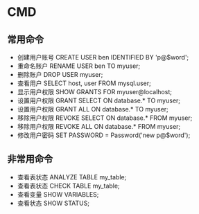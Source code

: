 # CMD

## 常用命令
- 创建用户账号		CREATE USER ben IDENTIFIED BY 'p@$word';
- 重命名账户		RENAME USER ben TO myuser;
- 删除账户		DROP USER myuser;
- 查看用户		SELECT host, user FROM mysql.user;
- 显示用户权限		SHOW GRANTS FOR myuser@localhost;
- 设置用户权限 	GRANT SELECT ON database.* TO myuser;
- 设置用户权限		GRANT ALL ON database.* TO myuser;
- 移除用户权限		REVOKE SELECT ON database.* FROM myuser;
- 移除用户权限 	REVOKE ALL ON database.* FROM myuser;
- 修改用户密码 	SET PASSWORD = Password('new p@$word');

## 非常用命令
- 查看表状态		ANALYZE TABLE my_table;
- 查看表状态		CHECK TABLE my_table;
- 查看变量		SHOW VARIABLES;
- 查看状态 		SHOW STATUS;





